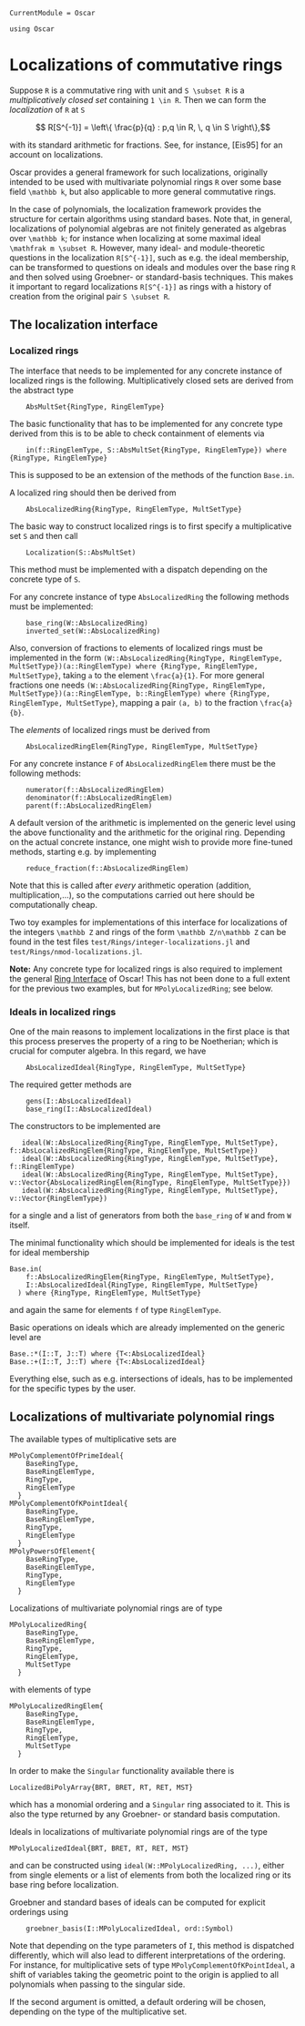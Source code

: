 ```@meta
CurrentModule = Oscar
```

```@setup oscar
using Oscar
```

# Localizations of commutative rings

Suppose ``R`` is a commutative ring with unit and ``S \subset R`` is a *multiplicatively 
closed set* containing ``1 \in R``. Then we can form the *localization* of ``R`` at ``S``
```math
    R[S^{-1}] = \left\{ \frac{p}{q} : p,q \in R, \, q \in S \right\},
```
with its standard arithmetic for fractions. See, for instance, [Eis95] for an account on localizations.

Oscar provides a general framework for such localizations, originally intended to be used 
with multivariate polynomial rings ``R`` over some base field ``\mathbb k``, but also 
applicable to more general commutative rings.

In the case of polynomials, the localization framework provides the structure for 
certain algorithms using standard bases. Note that, in general, localizations of 
polynomial algebras are not finitely generated 
as algebras over ``\mathbb k``; for instance when localizing at some maximal 
ideal ``\mathfrak m \subset R``. However, many ideal- and module-theoretic questions in the localization 
``R[S^{-1}]``, such as e.g. the ideal membership, can be transformed to questions on 
ideals and modules over the base ring ``R`` and then solved using Groebner- or standard-basis 
techniques. This makes it important to regard localizations ``R[S^{-1}]`` as rings with 
a history of creation from the original pair ``S \subset R``. 

## The localization interface

### Localized rings

The interface that needs to be implemented for any concrete 
instance of localized rings is the following. 
Multiplicatively closed sets are derived from the abstract type
```@docs
    AbsMultSet{RingType, RingElemType}
```
The basic functionality that has to be implemented for any concrete type derived from 
this is to be able to check containment of elements via
```@docs
    in(f::RingElemType, S::AbsMultSet{RingType, RingElemType}) where {RingType, RingElemType}
```
This is supposed to be an extension of the methods of the function `Base.in`.

A localized ring should then be derived from 
```@docs
    AbsLocalizedRing{RingType, RingElemType, MultSetType}
```
The basic way to construct localized rings is to first 
specify a multiplicative set `S` and then call 
```@docs
    Localization(S::AbsMultSet)
```
This method must be implemented with a dispatch depending on 
the concrete type of `S`.

For any concrete instance of type `AbsLocalizedRing`
the following methods must be implemented:
```@docs
    base_ring(W::AbsLocalizedRing) 
    inverted_set(W::AbsLocalizedRing)
```
Also, conversion of fractions to elements of localized rings must be implemented in the form 
`(W::AbsLocalizedRing{RingType, RingElemType, MultSetType})(a::RingElemType) where {RingType, RingElemType, MultSetType}`, taking ``a`` to the element ``\frac{a}{1}``.
For more general fractions one needs
`(W::AbsLocalizedRing{RingType, RingElemType, MultSetType})(a::RingElemType, b::RingElemType) where {RingType, RingElemType, MultSetType}`, mapping a pair ``(a, b)`` to the fraction ``\frac{a}{b}``.


The *elements* of localized rings must be derived from 
```@docs
    AbsLocalizedRingElem{RingType, RingElemType, MultSetType}
```
For any concrete instance `F` of `AbsLocalizedRingElem` there must be the following 
methods:
```@docs
    numerator(f::AbsLocalizedRingElem) 
    denominator(f::AbsLocalizedRingElem) 
    parent(f::AbsLocalizedRingElem)
```
A default version of the arithmetic is implemented on the generic level using the above 
functionality and the arithmetic for the original ring. 
Depending on the actual concrete instance, one might wish to provide more fine-tuned methods, 
starting e.g. by implementing 
```@docs
    reduce_fraction(f::AbsLocalizedRingElem)
```
Note that this is called after *every* arithmetic operation (addition, multiplication,...), 
so the computations carried out here should be computationally cheap.

Two toy examples for implementations of this interface for localizations 
of the integers ``\mathbb Z`` and rings of the form ``\mathbb Z/n\mathbb Z`` 
can be found in the test files 
`test/Rings/integer-localizations.jl` and `test/Rings/nmod-localizations.jl`.

**Note:** Any concrete type for localized rings is also required to implement 
the general [Ring Interface](@ref) of Oscar! This has not been done to a full extent 
for the previous two examples, but for ```MPolyLocalizedRing```; see below.

 
### Ideals in localized rings

One of the main reasons to implement localizations in the first place 
is that this process preserves the property of a ring to be Noetherian; 
which is crucial for computer algebra. In this regard, we have 
```@docs
    AbsLocalizedIdeal{RingType, RingElemType, MultSetType} 
```
The required getter methods are
```@docs
    gens(I::AbsLocalizedIdeal)
    base_ring(I::AbsLocalizedIdeal)
```
The constructors to be implemented are
```
   ideal(W::AbsLocalizedRing{RingType, RingElemType, MultSetType}, f::AbsLocalizedRingElem{RingType, RingElemType, MultSetType})
   ideal(W::AbsLocalizedRing{RingType, RingElemType, MultSetType}, f::RingElemType)
   ideal(W::AbsLocalizedRing{RingType, RingElemType, MultSetType}, v::Vector{AbsLocalizedRingElem{RingType, RingElemType, MultSetType}})
   ideal(W::AbsLocalizedRing{RingType, RingElemType, MultSetType}, v::Vector{RingElemType})
```
for a single and a list of generators from both the `base_ring` of `W` and from `W` itself.

The minimal functionality which should be implemented for ideals is the test 
for ideal membership
```
Base.in(
    f::AbsLocalizedRingElem{RingType, RingElemType, MultSetType}, 
    I::AbsLocalizedIdeal{RingType, RingElemType, MultSetType}
  ) where {RingType, RingElemType, MultSetType}
```
and again the same for elements `f` of type `RingElemType`.

Basic operations on ideals which are already implemented on the generic level are 
```
Base.:*(I::T, J::T) where {T<:AbsLocalizedIdeal}
Base.:+(I::T, J::T) where {T<:AbsLocalizedIdeal}
```
Everything else, such as e.g. intersections of ideals, has to be implemented for the specific 
types by the user.

## Localizations of multivariate polynomial rings

The available types of multiplicative sets are 
```@docs
MPolyComplementOfPrimeIdeal{
    BaseRingType, 
    BaseRingElemType,
    RingType,
    RingElemType
  } 
MPolyComplementOfKPointIdeal{
    BaseRingType,
    BaseRingElemType, 
    RingType,
    RingElemType
  } 
MPolyPowersOfElement{
    BaseRingType,
    BaseRingElemType, 
    RingType,
    RingElemType
  } 
```
Localizations of multivariate polynomial rings are of type 
```@docs
MPolyLocalizedRing{
    BaseRingType,
    BaseRingElemType,
    RingType,
    RingElemType,
    MultSetType
  } 
```
with elements of type
```@docs
MPolyLocalizedRingElem{
    BaseRingType, 
    BaseRingElemType,
    RingType,
    RingElemType, 
    MultSetType
  }
```
In order to make the `Singular` functionality available there is 
```@docs
LocalizedBiPolyArray{BRT, BRET, RT, RET, MST}
```
which has a monomial ordering and a `Singular` ring associated to it. 
This is also the type returned by any Groebner- or standard basis 
computation.

Ideals in localizations of multivariate polynomial rings are of the type
```@docs
MPolyLocalizedIdeal{BRT, BRET, RT, RET, MST}
```
and can be constructed using `ideal(W::MPolyLocalizedRing, ...)`,
either from single elements or a list of elements 
from both the localized ring or its base ring before localization. 

Groebner and standard bases of ideals can be computed for explicit 
orderings using 
```
    groebner_basis(I::MPolyLocalizedIdeal, ord::Symbol)
```
Note that depending on the type parameters of `I`, this method 
is dispatched differently, which will also lead to different 
interpretations of the ordering. For instance, for multiplicative 
sets of type `MPolyComplementOfKPointIdeal`, a shift of variables 
taking the geometric point to the origin is applied to all polynomials 
when passing to the singular side. 

If the second argument is omitted, a default ordering 
will be chosen, depending on the type of the multiplicative set. 

